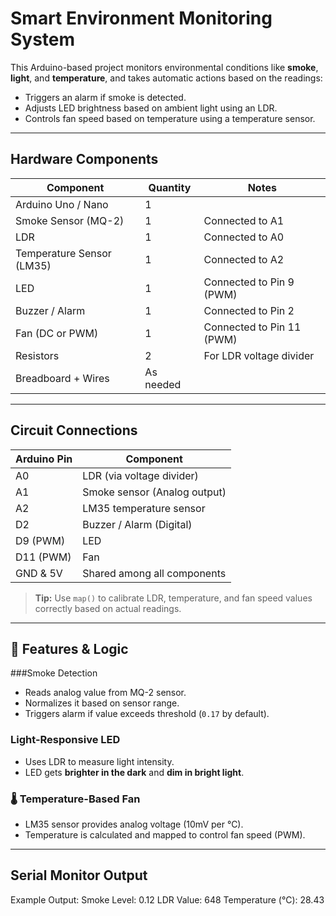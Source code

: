 # Smart Environment Monitoring System 
This Arduino-based project monitors environmental conditions like **smoke**, **light**, and **temperature**, and takes automatic actions based on the readings:

- Triggers an alarm if smoke is detected.
- Adjusts LED brightness based on ambient light using an LDR.
- Controls fan speed based on temperature using a temperature sensor.

---

## Hardware Components

| Component            | Quantity | Notes                     |
|---------------------|----------|---------------------------|
| Arduino Uno / Nano  | 1        |                           |
| Smoke Sensor (MQ-2) | 1        | Connected to A1           |
| LDR                 | 1        | Connected to A0           |
| Temperature Sensor (LM35) | 1  | Connected to A2           |
| LED                 | 1        | Connected to Pin 9 (PWM)  |
| Buzzer / Alarm      | 1        | Connected to Pin 2        |
| Fan (DC or PWM)     | 1        | Connected to Pin 11 (PWM) |
| Resistors           | 2        | For LDR voltage divider   |
| Breadboard + Wires  | As needed|                           |

---

## Circuit Connections

| Arduino Pin | Component         |
|-------------|------------------|
| A0          | LDR (via voltage divider)  |
| A1          | Smoke sensor (Analog output) |
| A2          | LM35 temperature sensor     |
| D2          | Buzzer / Alarm (Digital)    |
| D9 (PWM)    | LED                         |
| D11 (PWM)   | Fan                         |
| GND & 5V    | Shared among all components |

> **Tip:** Use `map()` to calibrate LDR, temperature, and fan speed values correctly based on actual readings.

---

## 🧠 Features & Logic

###Smoke Detection
- Reads analog value from MQ-2 sensor.
- Normalizes it based on sensor range.
- Triggers alarm if value exceeds threshold (`0.17` by default).

### Light-Responsive LED
- Uses LDR to measure light intensity.
- LED gets **brighter in the dark** and **dim in bright light**.

### 🌡️ Temperature-Based Fan
- LM35 sensor provides analog voltage (10mV per °C).
- Temperature is calculated and mapped to control fan speed (PWM).

---

## Serial Monitor Output

Example Output:
Smoke Level: 0.12
LDR Value: 648
Temperature (°C): 28.43
